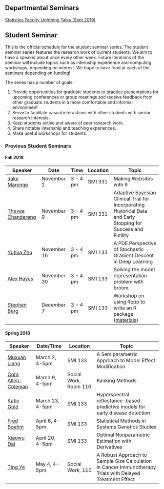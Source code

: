 ## Departmental Seminars
[Statistics Faculty Lightning Talks (Sept 2019)](seminars/lightning-talks-1909.pdf ':ignore')

## Student Seminar

This is the official schedule for the student seminar series. The student seminar series features the research work of current students. We aim to have a speaker about once every other week. Future iterations of the seminar will include topics such as internship experience and computing workshops, depending on interest. We hope to have food at each of the seminars depending on funding!

The series has a number of goals:
1. Provide opportunities for graduate students to practice presentations for upcoming conferences or group meetings and receive feedback from other graduate students in a more comfortable and informal environment
2. Serve to facilitate casual interactions with other students with similar research interests.
3. Keep students active and aware of peer research work.
4. Share notable internship and teaching experiences.
5. Make useful workshops for students.

### Previous Student Seminars

#### Fall 2018

| Speaker                                                            | Date        | Time     | Location | Topic                                                                                                           |
|--------------------------------------------------------------------|-------------|----------|----------|-----------------------------------------------------------------------------------------------------------------|
| <a href="fliers/maronge_seminar_2018.pdf">Jake Maronge</a>         | November 2  | 3 - 4 pm | SMI 331  | Making Websites with R                                                                                          |
| <a href="fliers/chandereng_seminar_2018.pdf">Thevaa Chandereng</a> | November 9  | 3 - 4 pm | SMI 331  | Adaptive Bayesian Clinical Trial for Incorporating  Historical Data and Early Stopping for Success and Futility |
| <a href="fliers/zhu_seminar_2018.pdf">Yuhua Zhu</a>                | November 16 | 3 - 4 pm | SMI 133  | A PDE Perspective of Stochastic Gradient Descent in Deep Learning                                               |
| <a href="fliers/hayes_seminar_2018.pdf">Alex Hayes</a>             | November 30 | 3 - 4 pm | SMI 133  | Solving the model representation problem with broom                                                             |
| <a href="fliers/berg_seminar_2018.pdf">Stephen Berg</a>            | December 7  | 3 - 4 pm | SMI 133  | Workshop on using Rcpp to write an R package (<a href="workshops/berg/materials.zip">materials</a>)             |

#### Spring 2018

| Speaker                                                        | Date/Time       | Location              | Topic                                                                                                     |
|----------------------------------------------------------------|-----------------|-----------------------|-----------------------------------------------------------------------------------------------------------|
| <a href="fliers/muxuan_seminar_2018.pdf">Muxuan Liang</a>      | March 2, 4-5pm  | SMI 133               | A Semiparametric Approach to Model Effect Modification                                                    |
| <a href="fliers/cora_seminar_2018.pdf"> Cora Allen-Coleman</a> | March 9, 4-5pm  | Social Work, Room 110 | Ranking Methods                                                                                           |
| <a href="fliers/katie_seminar_2018.pdf"> Katie Gold</a>        | March 23, 4-5pm | SMI 133               | Hyperspectral reflectance-based predictive models for early disease detection                             |
| <a href="fliers/fred_seminar_2018.pdf"> Fred Boehm </a>        | April 6, 4-5pm  | SMI 133               | Statistical Methods in Systems Genetics Studies                                                           |
| <a href="fliers/xiaowu_seminar_2018.pdf">Xiaowu Dai</a>        | April 20, 4-5pm | SMI 133               | Optimal Nonparametric Estimation with Derivatives                                                         |
| <a href="fliers/ting_seminar_2018.pdf">Ting Ye</a>             | May 4, 4-5pm    | Social Work, 110      | A Robust Approach to Sample Size Calculation in Cancer Immunotherapy Trials with Delayed Treatment Effect |

